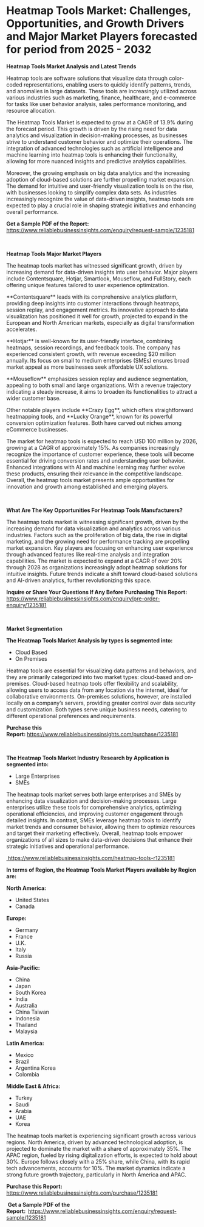 <p><h1>Heatmap Tools Market: Challenges, Opportunities, and Growth Drivers and Major Market Players forecasted for period from 2025 - 2032</h1></p><p><strong>Heatmap Tools Market Analysis and Latest Trends</strong></p>
<p><p>Heatmap tools are software solutions that visualize data through color-coded representations, enabling users to quickly identify patterns, trends, and anomalies in large datasets. These tools are increasingly utilized across various industries such as marketing, finance, healthcare, and e-commerce for tasks like user behavior analysis, sales performance monitoring, and resource allocation.</p><p>The Heatmap Tools Market is expected to grow at a CAGR of 13.9% during the forecast period. This growth is driven by the rising need for data analytics and visualization in decision-making processes, as businesses strive to understand customer behavior and optimize their operations. The integration of advanced technologies such as artificial intelligence and machine learning into heatmap tools is enhancing their functionality, allowing for more nuanced insights and predictive analytics capabilities.</p><p>Moreover, the growing emphasis on big data analytics and the increasing adoption of cloud-based solutions are further propelling market expansion. The demand for intuitive and user-friendly visualization tools is on the rise, with businesses looking to simplify complex data sets. As industries increasingly recognize the value of data-driven insights, heatmap tools are expected to play a crucial role in shaping strategic initiatives and enhancing overall performance.</p></p>
<p><strong>Get a Sample PDF of the Report:&nbsp;</strong> <a href="https://www.reliablebusinessinsights.com/enquiry/request-sample/1235181?utm_campaign=2944&utm_medium=2&utm_source=Github&utm_content=ia&utm_term=19042025&utm_id=heatmap-tools">https://www.reliablebusinessinsights.com/enquiry/request-sample/1235181</a></p>
<p>&nbsp;</p>
<p><strong>Heatmap Tools Major Market Players</strong></p>
<p><p>The heatmap tools market has witnessed significant growth, driven by increasing demand for data-driven insights into user behavior. Major players include Contentsquare, Hotjar, Smartlook, Mouseflow, and FullStory, each offering unique features tailored to user experience optimization.</p><p>**Contentsquare** leads with its comprehensive analytics platform, providing deep insights into customer interactions through heatmaps, session replay, and engagement metrics. Its innovative approach to data visualization has positioned it well for growth, projected to expand in the European and North American markets, especially as digital transformation accelerates.</p><p>**Hotjar** is well-known for its user-friendly interface, combining heatmaps, session recordings, and feedback tools. The company has experienced consistent growth, with revenue exceeding $20 million annually. Its focus on small to medium enterprises (SMEs) ensures broad market appeal as more businesses seek affordable UX solutions.</p><p>**Mouseflow** emphasizes session replay and audience segmentation, appealing to both small and large organizations. With a revenue trajectory indicating a steady increase, it aims to broaden its functionalities to attract a wider customer base.</p><p>Other notable players include **Crazy Egg**, which offers straightforward heatmapping tools, and **Lucky Orange**, known for its powerful conversion optimization features. Both have carved out niches among eCommerce businesses.</p><p>The market for heatmap tools is expected to reach USD 100 million by 2026, growing at a CAGR of approximately 15%. As companies increasingly recognize the importance of customer experience, these tools will become essential for driving conversion rates and understanding user behavior. Enhanced integrations with AI and machine learning may further evolve these products, ensuring their relevance in the competitive landscape. Overall, the heatmap tools market presents ample opportunities for innovation and growth among established and emerging players.</p></p>
<p>&nbsp;</p>
<p><strong>What Are The Key Opportunities For Heatmap Tools Manufacturers?</strong></p>
<p><p>The heatmap tools market is witnessing significant growth, driven by the increasing demand for data visualization and analytics across various industries. Factors such as the proliferation of big data, the rise in digital marketing, and the growing need for performance tracking are propelling market expansion. Key players are focusing on enhancing user experience through advanced features like real-time analysis and integration capabilities. The market is expected to expand at a CAGR of over 20% through 2028 as organizations increasingly adopt heatmap solutions for intuitive insights. Future trends indicate a shift toward cloud-based solutions and AI-driven analytics, further revolutionizing this space.</p></p>
<p><strong>Inquire or Share Your Questions If Any Before Purchasing This Report:</strong> <a href="https://www.reliablebusinessinsights.com/enquiry/pre-order-enquiry/1235181?utm_campaign=2944&utm_medium=2&utm_source=Github&utm_content=ia&utm_term=19042025&utm_id=heatmap-tools">https://www.reliablebusinessinsights.com/enquiry/pre-order-enquiry/1235181</a></p>
<p>&nbsp;</p>
<p><strong>Market Segmentation</strong></p>
<p><strong>The Heatmap Tools Market Analysis by types is segmented into:</strong></p>
<p><ul><li>Cloud Based</li><li>On Premises</li></ul></p>
<p><p>Heatmap tools are essential for visualizing data patterns and behaviors, and they are primarily categorized into two market types: cloud-based and on-premises. Cloud-based heatmap tools offer flexibility and scalability, allowing users to access data from any location via the internet, ideal for collaborative environments. On-premises solutions, however, are installed locally on a company’s servers, providing greater control over data security and customization. Both types serve unique business needs, catering to different operational preferences and requirements.</p></p>
<p><strong>Purchase this Report:&nbsp;</strong><a href="https://www.reliablebusinessinsights.com/purchase/1235181?utm_campaign=2944&utm_medium=2&utm_source=Github&utm_content=ia&utm_term=19042025&utm_id=heatmap-tools">https://www.reliablebusinessinsights.com/purchase/1235181</a></p>
<p>&nbsp;</p>
<p><strong>The Heatmap Tools Market Industry Research by Application is segmented into:</strong></p>
<p><ul><li>Large Enterprises</li><li>SMEs</li></ul></p>
<p><p>The heatmap tools market serves both large enterprises and SMEs by enhancing data visualization and decision-making processes. Large enterprises utilize these tools for comprehensive analytics, optimizing operational efficiencies, and improving customer engagement through detailed insights. In contrast, SMEs leverage heatmap tools to identify market trends and consumer behavior, allowing them to optimize resources and target their marketing effectively. Overall, heatmap tools empower organizations of all sizes to make data-driven decisions that enhance their strategic initiatives and operational performance.</p></p>
<p><a href="https://www.reliablebusinessinsights.com/heatmap-tools-r1235181?utm_campaign=2944&utm_medium=2&utm_source=Github&utm_content=ia&utm_term=19042025&utm_id=heatmap-tools">&nbsp;https://www.reliablebusinessinsights.com/heatmap-tools-r1235181</a></p>
<p><strong>In terms of Region, the Heatmap Tools Market Players available by Region are:</strong></p>
<p>
    <p> <strong> North America: </strong>
        <ul>
            <li>United States</li>
            <li>Canada</li>
        </ul>
        </p> 
    <p> <strong> Europe: </strong>
        <ul>
            <li>Germany</li>
            <li>France</li>
            <li>U.K.</li>
            <li>Italy</li>
            <li>Russia</li>
        </ul>
        </p> 
    <p> <strong> Asia-Pacific: </strong>
        <ul>
            <li>China</li>
            <li>Japan</li>
            <li>South Korea</li>
            <li>India</li>
            <li>Australia</li>
            <li>China Taiwan</li>
            <li>Indonesia</li>
            <li>Thailand</li>
            <li>Malaysia</li>
        </ul>
        </p> 
    <p> <strong> Latin America: </strong>
        <ul>
            <li>Mexico</li>
            <li>Brazil</li>
            <li>Argentina Korea</li>
            <li>Colombia</li>
        </ul>
        </p> 
    <p> <strong> Middle East & Africa: </strong>
        <ul>
            <li>Turkey</li>
            <li>Saudi</li>
            <li>Arabia</li>
            <li>UAE</li>
            <li>Korea</li>
        </ul>
    </p>
    </p>
<p><p>The heatmap tools market is experiencing significant growth across various regions. North America, driven by advanced technological adoption, is projected to dominate the market with a share of approximately 35%. The APAC region, fueled by rising digitalization efforts, is expected to hold about 30%. Europe follows closely with a 25% share, while China, with its rapid tech advancements, accounts for 10%. The market dynamics indicate a strong future growth trajectory, particularly in North America and APAC.</p></p>
<p><strong>Purchase this Report: </strong><a href="https://www.reliablebusinessinsights.com/purchase/1235181?utm_campaign=2944&utm_medium=2&utm_source=Github&utm_content=ia&utm_term=19042025&utm_id=heatmap-tools">https://www.reliablebusinessinsights.com/purchase/1235181</a></p>
<p>&nbsp;<strong>Get a Sample PDF of the Report:&nbsp;&nbsp;</strong><a href="https://www.reliablebusinessinsights.com/enquiry/request-sample/1235181?utm_campaign=2944&utm_medium=2&utm_source=Github&utm_content=ia&utm_term=19042025&utm_id=heatmap-tools">https://www.reliablebusinessinsights.com/enquiry/request-sample/1235181</a></p>
<p><strong></strong></p>
<p><p></p><p></p><p></p></p>